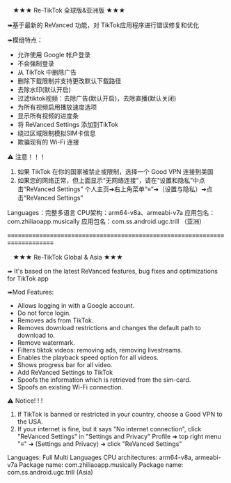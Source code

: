 ㅤ★★★ Re-TikTok 全球版&亚洲版 ★★★

➠基于最新的 ReVanced 功能，对 TikTok应用程序进行错误修复和优化

➠模组特点：
- 允许使用 Google 帐户登录
- 不会强制登录
- 从 TikTok 中删除广告
- 删除下载限制并支持更改默认下载路径
- 去除水印(默认开启) 
- 过滤tiktok视频：去除广告(默认开启)，去除直播(默认关闭) 
- 为所有视频启用播放速度选项
- 显示所有视频的进度条
- 将 ReVanced Settings 添加到TikTok
- 绕过区域限制模拟SIM卡信息
- 欺骗现有的 Wi-Fi 连接

⚠ 注意！！！
1. 如果 TikTok 在你的国家被禁止或限制，选择一个 Good VPN 连接到美国
2. 如果您的网络正常，但上面显示“无网络连接”，请在“设置和隐私”中点击“ReVanced Settings”
个人主页➜右上角菜单“≡”➜（设置与隐私）➜点击“ReVanced Settings”

Languages：完整多语言
CPU架构：arm64-v8a、armeabi-v7a
应用包名：com.zhiliaoapp.musically
应用包名：com.ss.android.ugc.trill （亚洲）

≡≡≡≡≡≡≡≡≡≡≡≡≡≡≡≡≡≡≡≡≡≡≡≡≡≡≡≡≡≡≡≡≡≡≡≡≡≡≡≡≡≡≡≡≡≡≡≡≡≡≡≡≡≡≡≡≡≡≡≡≡≡≡≡≡≡≡≡≡≡≡≡≡≡

ㅤ★★★ Re-TikTok Global & Asia ★★★ㅤ

➠ It's based on the latest ReVanced features, bug fixes and optimizations for TikTok app

➠Mod Features:
- Allows logging in with a Google account.
- Do not force login.
- Removes ads from TikTok.
- Removes download restrictions and changes the default path to download to. 
- Remove watermark.
- Filters tiktok videos: removing ads, removing livestreams.
- Enables the playback speed option for all videos.
- Shows progress bar for all video.
- Add ReVanced Settings to TikTok
- Spoofs the information which is retrieved from the sim-card.
- Spoofs an existing Wi-Fi connection.

 ⚠ Notice! ! !
 1. If TikTok is banned or restricted in your country, choose a Good VPN to the USA.
 2. If your internet is fine, but it says "No internet connection", click "ReVanced Settings" in "Settings and Privacy"
 Profile ➜ top right menu "≡" ➜ (Settings and Privacy) ➜ click "ReVanced Settings"
 
 Languages: Full Multi Languages
 CPU architectures: arm64-v8a, armeabi-v7a
 Package name: com.zhiliaoapp.musically
 Package name: com.ss.android.ugc.trill (Asia)
